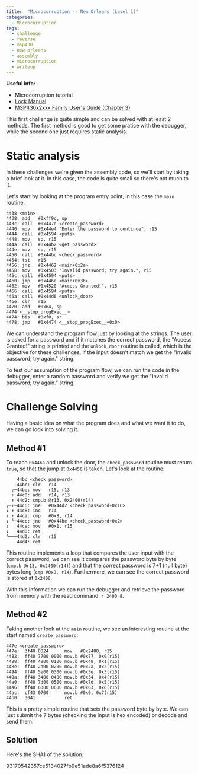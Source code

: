 ```yaml
---
title:  "Microcorruption -- New Orleans (Level 1)"
categories:
  - Microcorruption
tags:
  - challenge
  - reverse
  - msp430
  - new orleans
  - assembly
  - microcorruption
  - writeup
---
```

<div class="notice--info">
<strong>Useful info:</strong>
<ul>
<li>Microcorruption tutorial</li>
<li><a href="https://microcorruption.com/manual.pdf">Lock Manual</a></li>
<li><a href="http://www.ti.com/lit/ug/slau144j/slau144j.pdf">MSP430x2xxx Family User's Guide (Chapter 3)</a></li>
</ul>
</div>

This first challenge is quite simple and can be solved with at least 2 methods. The first method is good to get some pratice with the debugger, while the second one just requires static analysis.

# Static analysis

In these challenges we're given the assembly code, so we'll start by taking a brief look at it. In this case, the code is quite small so there's not much to it.

Let's start by looking at the program entry point, in this case the `main` routine:

```
4438 <main>
4438: add   #0xff9c, sp
443c: call  #0x447e <create_password>
4440: mov   #0x44e4 "Enter the password to continue", r15
4444: call  #0x4594 <puts>
4448: mov   sp, r15
444a: call  #0x44b2 <get_password>
444e: mov   sp, r15
4450: call  #0x44bc <check_password>
4454: tst   r15
4456: jnz   #0x4462 <main+0x2a>
4458: mov   #0x4503 "Invalid password; try again.", r15
445c: call  #0x4594 <puts>
4460: jmp   #0x446e <main+0x36>
4462: mov   #0x4520 "Access Granted!", r15
4466: call  #0x4594 <puts>
446a: call  #0x44d6 <unlock_door>
446e: clr   r15
4470: add   #0x64, sp
4474 <__stop_progExec__>
4474: bis   #0xf0, sr
4478: jmp   #0x4474 <__stop_progExec__+0x0>
```

We can understand the program flow just by looking at the strings. The user is asked for a password and if it matches the correct password, the "Access Granted!" string is printed and the `unlock_door` routine is called, which is the objective for these challenges, if the input doesn't match we get the "Invalid password; try again." string.

To test our assumption of the program flow, we can run the code in the debugger, enter a random password and verify we get the "Invalid password; try again." string.

# Challenge Solving

Having a basic idea on what the program does and what we want it to do, we can go look into solving it.

## Method \#1

To reach `0x446a` and unlock the door, the `check_password` routine must return `true`, so that the jump at `0x4456` is taken. Let's look at the routine:

```
    44bc <check_password>
    44bc: clr   r14
  ╭─44be: mov   r15, r13
  ↑ 44c0: add   r14, r13
  ↑ 44c2: cmp.b @r13, 0x2400(r14)
╭─↑─44c6: jne   #0x44d2 <check_password+0x16>
↓ ↑ 44c8: inc   r14
↓ ↑ 44ca: cmp   #0x8, r14
↓ ╰─44cc: jne   #0x44be <check_password+0x2>
↓   44ce: mov   #0x1, r15
↓   44d0: ret
╰───44d2: clr   r15
    44d4: ret
```

This routine implements a loop that compares the user input with the correct password, we can see it compares the password byte by byte (`cmp.b @r13, 0x2400(r14)`) and that the correct password is 7+1 (null byte) bytes long (`cmp #0x8, r14`). Furthermore, we can see the correct password is stored at `0x2400`.

With this information we can run the debugger and retrieve the password from memory with the read command: `r 2400 8`.

## Method \#2

Taking another look at the `main` routine, we see an interesting routine at the start named `create_password`:

```
447e <create_password>
447e:  3f40 0024      mov	#0x2400, r15
4482:  ff40 7700 0000 mov.b	#0x77, 0x0(r15)
4488:  ff40 4800 0100 mov.b	#0x48, 0x1(r15)
448e:  ff40 2a00 0200 mov.b	#0x2a, 0x2(r15)
4494:  ff40 5e00 0300 mov.b	#0x5e, 0x3(r15)
449a:  ff40 3400 0400 mov.b	#0x34, 0x4(r15)
44a0:  ff40 7d00 0500 mov.b	#0x7d, 0x5(r15)
44a6:  ff40 6300 0600 mov.b	#0x63, 0x6(r15)
44ac:  cf43 0700      mov.b	#0x0, 0x7(r15)
44b0:  3041           ret
```

This is a pretty simple routine that sets the password byte by byte. We can just submit the 7 bytes (checking the input is hex encoded) or decode and send them.

## Solution

Here's the SHA1 of the solution:

93170542357ce5134027fb9e51ade8a6f5376124
